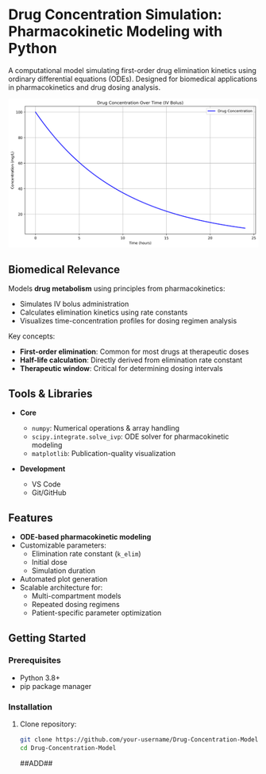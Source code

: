 # Drug Concentration Simulation: Pharmacokinetic Modeling with Python

A computational model simulating first-order drug elimination kinetics using ordinary differential equations (ODEs). Designed for biomedical applications in pharmacokinetics and drug dosing analysis.

![Drug Concentration Plot](outputs/drug_concentration_plot.png)

## Biomedical Relevance
Models **drug metabolism** using principles from pharmacokinetics:
- Simulates IV bolus administration
- Calculates elimination kinetics using rate constants
- Visualizes time-concentration profiles for dosing regimen analysis

Key concepts:
- **First-order elimination**: Common for most drugs at therapeutic doses
- **Half-life calculation**: Directly derived from elimination rate constant
- **Therapeutic window**: Critical for determining dosing intervals

## Tools & Libraries
- **Core**
  - `numpy`: Numerical operations & array handling
  - `scipy.integrate.solve_ivp`: ODE solver for pharmacokinetic modeling
  - `matplotlib`: Publication-quality visualization

- **Development**
  - VS Code
  - Git/GitHub

## Features
- **ODE-based pharmacokinetic modeling**
- Customizable parameters:
  - Elimination rate constant (`k_elim`)
  - Initial dose
  - Simulation duration
- Automated plot generation
- Scalable architecture for:
  - Multi-compartment models
  - Repeated dosing regimens
  - Patient-specific parameter optimization

## Getting Started

### Prerequisites
- Python 3.8+
- pip package manager

### Installation
1. Clone repository:
   ```bash
   git clone https://github.com/your-username/Drug-Concentration-Model.git
   cd Drug-Concentration-Model
   ```

   ##ADD##